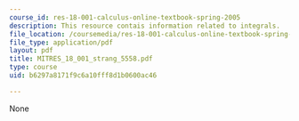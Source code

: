 ```yaml
---
course_id: res-18-001-calculus-online-textbook-spring-2005
description: This resource contais information related to integrals.
file_location: /coursemedia/res-18-001-calculus-online-textbook-spring-2005/b6297a8171f9c6a10fff8d1b0600ac46_MITRES_18_001_strang_5558.pdf
file_type: application/pdf
layout: pdf
title: MITRES_18_001_strang_5558.pdf
type: course
uid: b6297a8171f9c6a10fff8d1b0600ac46

---
```

None